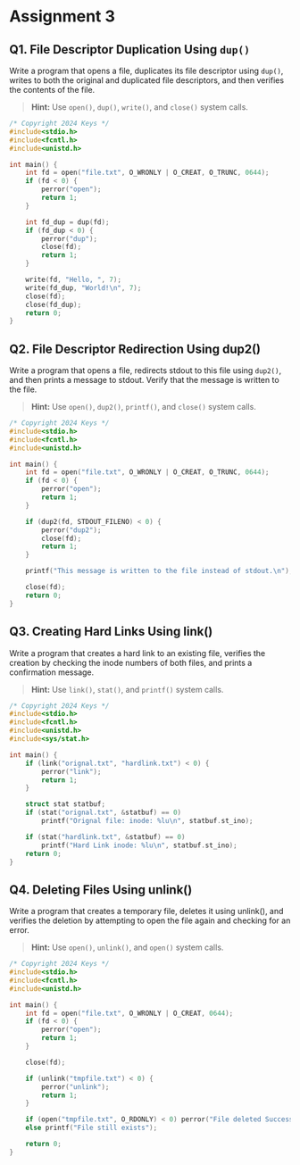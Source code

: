 # Assignment 3

## Q1. File Descriptor Duplication Using `dup()`
Write a program that opens a file, duplicates its file descriptor using `dup()`, writes to both the original and duplicated file descriptors, and then verifies the contents of the file.
> **Hint:** Use `open()`, `dup()`, `write()`, and `close()` system calls.
```c
/* Copyright 2024 Keys */
#include<stdio.h>
#include<fcntl.h>
#include<unistd.h>

int main() {
    int fd = open("file.txt", O_WRONLY | O_CREAT, O_TRUNC, 0644);
    if (fd < 0) {
        perror("open");
        return 1;
    }

    int fd_dup = dup(fd);
    if (fd_dup < 0) {
        perror("dup");
        close(fd);
        return 1;
    }

    write(fd, "Hello, ", 7);
    write(fd_dup, "World!\n", 7);
    close(fd);
    close(fd_dup);
    return 0;
}
```

## Q2. File Descriptor Redirection Using dup2()
Write a program that opens a file, redirects stdout to this file using `dup2()`, and then prints a message to stdout. Verify that the message is written to the
file.
> **Hint:** Use `open()`, `dup2()`, `printf()`, and `close()` system calls.
```c
/* Copyright 2024 Keys */
#include<stdio.h>
#include<fcntl.h>
#include<unistd.h>

int main() {
    int fd = open("file.txt", O_WRONLY | O_CREAT, O_TRUNC, 0644);
    if (fd < 0) {
        perror("open");
        return 1;
    }

    if (dup2(fd, STDOUT_FILENO) < 0) {
        perror("dup2");
        close(fd);
        return 1;
    }

    printf("This message is written to the file instead of stdout.\n");

    close(fd);
    return 0;
}
```

## Q3. Creating Hard Links Using link()
Write a program that creates a hard link to an existing file, verifies the creation by checking the inode numbers of both files, and prints a confirmation message.
> **Hint:** Use `link()`, `stat()`, and `printf()` system calls.
```c
/* Copyright 2024 Keys */
#include<stdio.h>
#include<fcntl.h>
#include<unistd.h>
#include<sys/stat.h>

int main() {
    if (link("orignal.txt", "hardlink.txt") < 0) {
        perror("link");
        return 1;
    }

    struct stat statbuf;
    if (stat("orignal.txt", &statbuf) == 0)
        printf("Orignal file: inode: %lu\n", statbuf.st_ino);

    if (stat("hardlink.txt", &statbuf) == 0)
        printf("Hard Link inode: %lu\n", statbuf.st_ino);
    return 0;
}
```

## Q4. Deleting Files Using unlink()
Write a program that creates a temporary file, deletes it using unlink(), and verifies the deletion by attempting to open the file again and checking for an error. 
> **Hint:** Use `open()`, `unlink()`, and `open()` system calls.
```c
/* Copyright 2024 Keys */
#include<stdio.h>
#include<fcntl.h>
#include<unistd.h>

int main() {
    int fd = open("file.txt", O_WRONLY | O_CREAT, 0644);
    if (fd < 0) {
        perror("open");
        return 1;
    }

    close(fd);

    if (unlink("tmpfile.txt") < 0) {
        perror("unlink");
        return 1;
    }

    if (open("tmpfile.txt", O_RDONLY) < 0) perror("File deleted Successfully");
    else printf("File still exists");

    return 0;
}
```
